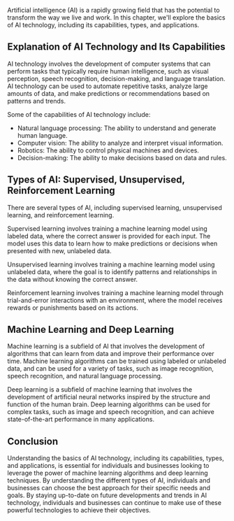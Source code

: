 
Artificial intelligence (AI) is a rapidly growing field that has the potential to transform the way we live and work. In this chapter, we'll explore the basics of AI technology, including its capabilities, types, and applications.

Explanation of AI Technology and Its Capabilities
-------------------------------------------------

AI technology involves the development of computer systems that can perform tasks that typically require human intelligence, such as visual perception, speech recognition, decision-making, and language translation. AI technology can be used to automate repetitive tasks, analyze large amounts of data, and make predictions or recommendations based on patterns and trends.

Some of the capabilities of AI technology include:

* Natural language processing: The ability to understand and generate human language.
* Computer vision: The ability to analyze and interpret visual information.
* Robotics: The ability to control physical machines and devices.
* Decision-making: The ability to make decisions based on data and rules.

Types of AI: Supervised, Unsupervised, Reinforcement Learning
-------------------------------------------------------------

There are several types of AI, including supervised learning, unsupervised learning, and reinforcement learning.

Supervised learning involves training a machine learning model using labeled data, where the correct answer is provided for each input. The model uses this data to learn how to make predictions or decisions when presented with new, unlabeled data.

Unsupervised learning involves training a machine learning model using unlabeled data, where the goal is to identify patterns and relationships in the data without knowing the correct answer.

Reinforcement learning involves training a machine learning model through trial-and-error interactions with an environment, where the model receives rewards or punishments based on its actions.

Machine Learning and Deep Learning
----------------------------------

Machine learning is a subfield of AI that involves the development of algorithms that can learn from data and improve their performance over time. Machine learning algorithms can be trained using labeled or unlabeled data, and can be used for a variety of tasks, such as image recognition, speech recognition, and natural language processing.

Deep learning is a subfield of machine learning that involves the development of artificial neural networks inspired by the structure and function of the human brain. Deep learning algorithms can be used for complex tasks, such as image and speech recognition, and can achieve state-of-the-art performance in many applications.

Conclusion
----------

Understanding the basics of AI technology, including its capabilities, types, and applications, is essential for individuals and businesses looking to leverage the power of machine learning algorithms and deep learning techniques. By understanding the different types of AI, individuals and businesses can choose the best approach for their specific needs and goals. By staying up-to-date on future developments and trends in AI technology, individuals and businesses can continue to make use of these powerful technologies to achieve their objectives.
